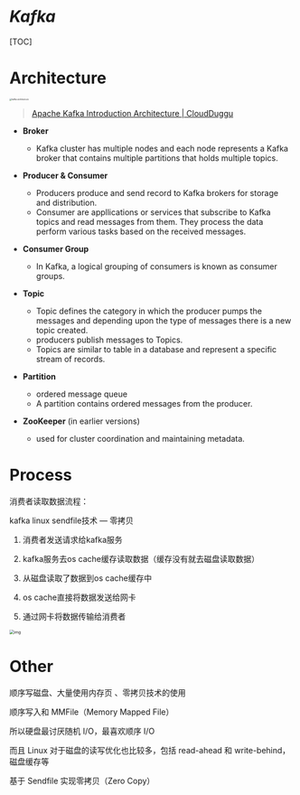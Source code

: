 # $Kafka$

[TOC]


# Architecture

<img src="assets/kafka_architecture.png" alt="kafka architecture" style="zoom:25%;" />

> [Apache Kafka Introduction Architecture | CloudDuggu](https://www.cloudduggu.com/kafka/architecture/)

- **Broker**
  - Kafka cluster has multiple nodes and each node represents a Kafka broker that contains multiple partitions that holds multiple topics.
- **Producer & Consumer**
  - Producers produce and send record to Kafka brokers for storage and distribution.
  - Consumer are appllications or services that subscribe to Kafka topics and read messages from them. They process the data perform various tasks based on the received messages.
- **Consumer Group**
  - In Kafka, a logical grouping of consumers is known as consumer groups.
- **Topic**
  - Topic defines the category in which the producer pumps the messages and depending upon the type of messages there is a new topic created.
  - producers publish messages to Topics.
  - Topics are similar to table in a database and represent a specific stream of records.

- **Partition**
  - ordered message queue
  - A partition contains ordered messages from the producer.
- **ZooKeeper** (in earlier versions)
  - used for cluster coordination and maintaining metadata.

# Process

消费者读取数据流程：

kafka linux sendfile技术 — 零拷贝

1. 消费者发送请求给kafka服务 

2. kafka服务去os cache缓存读取数据（缓存没有就去磁盘读取数据） 
3. 从磁盘读取了数据到os cache缓存中
4. os cache直接将数据发送给网卡
5. 通过网卡将数据传输给消费者

<img src="./assets/v2-5baa3063c6225ced2d03915a0ce5d666_720w.webp" alt="img" style="zoom: 50%;" />

# Other

顺序写磁盘、大量使用内存页 、零拷贝技术的使用

 顺序写入和 MMFile（Memory Mapped File）

所以硬盘最讨厌随机 I/O，最喜欢顺序 I/O

而且 Linux 对于磁盘的读写优化也比较多，包括 read-ahead 和 write-behind，磁盘缓存等

基于 Sendfile 实现零拷贝（Zero Copy）

